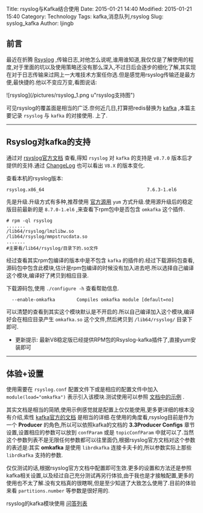 Title: rsyslog与Kafka结合使用
Date: 2015-01-21 14:40
Modified: 2015-01-21 15:40
Category: Technology 
Tags: kafka,消息队列,rsyslog
Slug: syslog_kafka
Author: ljingb

## 前言
最近在折腾 [Rsyslog](http://www.rsyslog.com/) ,传输日志,对他怎么说呢,谁用谁知道,我仅仅是了解使用的程度,对于里面的坑以及使用策略还没有那么深入,不过日后会逐步的细化了解,其实现在对于日志传输来过网上一大堆技术方案任你选.但是感觉用rsyslog传输还是最方便,最快捷的.他以不变应万变,看图说话:

![rsyslog](/pictures/rsyslog_1.png u"rsyslog支持图")

可见rsyslog的覆盖面是相当的广泛.奈何近几日,打算把redis替换为 [kafka](http://kafka.apache.org/) ,本篇主要记录 `rsyslog` 与 `kafka` 的对接使用. 上了.

* * *

## Rsyslog对kafka的支持
通过对 [rsyslog官方文档](http://www.rsyslog.com/doc/master/configuration/modules/omkafka.html#example) 查看,得知 `rsyslog` 对 `kafka` 的支持是 `v8.7.0` 版本后才提供的支持.通过 [ChangeLog](https://github.com/rsyslog/rsyslog/blob/v8-stable/ChangeLog) 也可以看出 `V8.X` 的版本变化.

查看本机的rsyslog版本:

```
rsyslog.x86_64                                      7.6.3-1.el6
```

先是升级.升级方式有多种,推荐使用 [官方源用](http://www.rsyslog.com/rhelcentos-rpms/) `yum` 方式升级.使用源升级后的稳定版目前最新的是 `8.7.0-1.el6` ,来查看下rpm包中是否包含 `omkafka` 这个插件.

```
# rpm -ql rsyslog
.......
/lib64/rsyslog/lmzlibw.so
/lib64/rsyslog/mmpstrucdata.so
.......
#主要看/lib64/rsyslog/目录下的.so文件
```
经过查看其实rpm包编译的版本中是不包含 `kafka` 的插件的.经过下载源码包查看,源码包中包含此模块,估计是rpm包编译的时候没有加入进去吧.所以选择自己编译这个模块,编译好了拷贝到相应目录.

下载源码包,使用 `./configure -h` 查看帮助信息.

```
  --enable-omkafka        Compiles omkafka module [default=no]
```

可以清楚的查看到其实这个模块默认是不开启的.所以自己编译加入这个模块,编译好会在相应目录产生 `omkafka.so` 这个文件,然后拷贝到 `/lib64/rsyslog/` 目录下即可.

* 更新提示: 最新V8稳定版已经提供RPM包的Rsyslog-kafka插件了,直接yum安装即可

* * *

## 体验+设置
使用需要在 `rsyslog.conf` 配置文件下或是相应的配置文件中加入 `module(load="omkafka")` 表示引入该模块.测试使用可以参照 [文档中的示例](http://www.rsyslog.com/doc/master/configuration/modules/omkafka.html#example) .

其实文档是相当的简陋,使用示例感觉就是配置上仅仅能使用,更多更详细的根本没有介绍,索性 [kafka官方的文档](http://kafka.apache.org/documentation.html#producerconfigs) 是相当的详细.在使用的角度看,rsyslog目前是作为一个 **Producer** 的角色,所以可以依照kafka的文档的 **3.3Producer Configs** 章节设置,设置相应的参数可以放到 `confParam` 或是 `topicConfParam` 中就可以了.当然这个参数列表不是无限任何参数都可以往里面仍,根据rsyslog官方文档对这个参数的表述是:其实 **omkafka** 是使用 `librdkafka` 连接卡夫卡的,所以参数实际上那些 `librdkafka` 支持的参数.

仅仅测试的话,根据rsyslog官方文档中配置即可生效.更多的设置和方法还是参照kafka相关设置,以及经过自己充分测试再另行体验,由于我也是才接触配置,更多的使用也不太了解.没有文档真的很瞎啊,但是至少知道了大致怎么使用了.目前的体验来看 `partitions.number` 等参数是很好用的.

rsyslog的kafka模块使用 [问答列表](http://lists.adiscon.net/pipermail/rsyslog/2014-December/039291.html)
